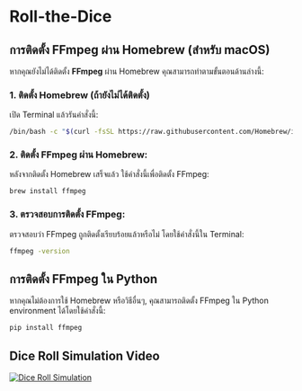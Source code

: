 # Roll-the-Dice

## การติดตั้ง FFmpeg ผ่าน Homebrew (สำหรับ macOS)

หากคุณยังไม่ได้ติดตั้ง **FFmpeg** ผ่าน Homebrew คุณสามารถทำตามขั้นตอนด้านล่างนี้:

### 1. ติดตั้ง Homebrew (ถ้ายังไม่ได้ติดตั้ง)
เปิด Terminal แล้วรันคำสั่งนี้:
```bash
/bin/bash -c "$(curl -fsSL https://raw.githubusercontent.com/Homebrew/install/HEAD/install.sh)"
```
### 2. ติดตั้ง FFmpeg ผ่าน Homebrew:
หลังจากติดตั้ง Homebrew เสร็จแล้ว ใช้คำสั่งนี้เพื่อติดตั้ง FFmpeg:
```bash
brew install ffmpeg
```
### 3. ตรวจสอบการติดตั้ง FFmpeg:
ตรวจสอบว่า FFmpeg ถูกติดตั้งเรียบร้อยแล้วหรือไม่ โดยใช้คำสั่งนี้ใน Terminal:
```bash
ffmpeg -version
```
## การติดตั้ง FFmpeg ใน Python

หากคุณไม่ต้องการใช้ Homebrew หรือวิธีอื่นๆ, คุณสามารถติดตั้ง FFmpeg ใน Python environment ได้โดยใช้คำสั่งนี้:
```bash
pip install ffmpeg
```
## Dice Roll Simulation Video

[![Dice Roll Simulation](https://img.youtube.com/vi/iJ-zd--W1aw/0.jpg)](https://www.youtube.com/watch?v=iJ-zd--W1aw)




